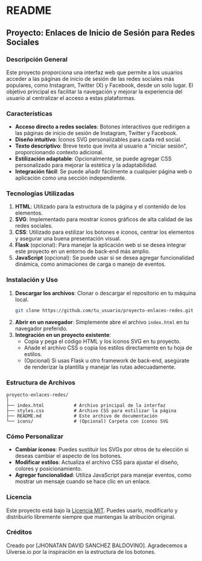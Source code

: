 # README

## Proyecto: Enlaces de Inicio de Sesión para Redes Sociales

### Descripción General
Este proyecto proporciona una interfaz web que permite a los usuarios acceder a las páginas de inicio de sesión de las redes sociales más populares, como Instagram, Twitter (X) y Facebook, desde un solo lugar. El objetivo principal es facilitar la navegación y mejorar la experiencia del usuario al centralizar el acceso a estas plataformas.

### Características
- **Acceso directo a redes sociales**: Botones interactivos que redirigen a las páginas de inicio de sesión de Instagram, Twitter y Facebook.
- **Diseño intuitivo**: Íconos SVG personalizables para cada red social.
- **Texto descriptivo**: Breve texto que invita al usuario a "iniciar sesión", proporcionando contexto adicional.
- **Estilización adaptable**: Opcionalmente, se puede agregar CSS personalizado para mejorar la estética y la adaptabilidad.
- **Integración fácil**: Se puede añadir fácilmente a cualquier página web o aplicación como una sección independiente.

### Tecnologías Utilizadas
1. **HTML**: Utilizado para la estructura de la página y el contenido de los elementos.
2. **SVG**: Implementado para mostrar íconos gráficos de alta calidad de las redes sociales.
3. **CSS**: Utilizado para estilizar los botones e íconos, centrar los elementos y asegurar una buena presentación visual.
4. **Flask** (opcional): Para manejar la aplicación web si se desea integrar este proyecto en un entorno de back-end más amplio.
5. **JavaScript** (opcional): Se puede usar si se desea agregar funcionalidad dinámica, como animaciones de carga o manejo de eventos.

### Instalación y Uso
1. **Descargar los archivos**: Clonar o descargar el repositorio en tu máquina local.
   ```bash
   git clone https://github.com/tu_usuario/proyecto-enlaces-redes.git
   ```
2. **Abrir en un navegador**: Simplemente abre el archivo `index.html` en tu navegador preferido.
3. **Integración en un proyecto existente**:
   - Copia y pega el código HTML y los íconos SVG en tu proyecto.
   - Añade el archivo CSS o copia los estilos directamente en tu hoja de estilos.
   - (Opcional) Si usas Flask u otro framework de back-end, asegúrate de renderizar la plantilla y manejar las rutas adecuadamente.

### Estructura de Archivos
```
proyecto-enlaces-redes/
│
├── index.html           # Archivo principal de la interfaz
├── styles.css           # Archivo CSS para estilizar la página
├── README.md            # Este archivo de documentación
└── icons/               # (Opcional) Carpeta con íconos SVG
```

### Cómo Personalizar
- **Cambiar íconos**: Puedes sustituir los SVGs por otros de tu elección si deseas cambiar el aspecto de los botones.
- **Modificar estilos**: Actualiza el archivo CSS para ajustar el diseño, colores y posicionamiento.
- **Agregar funcionalidad**: Utiliza JavaScript para manejar eventos, como mostrar un mensaje cuando se hace clic en un enlace.

### Licencia
Este proyecto está bajo la [Licencia MIT](LICENSE). Puedes usarlo, modificarlo y distribuirlo libremente siempre que mantengas la atribución original.

### Créditos
Creado por [JHONATAN DAVID SANCHEZ BALDOVINO]. Agradecemos a Uiverse.io por la inspiración en la estructura de los botones.
